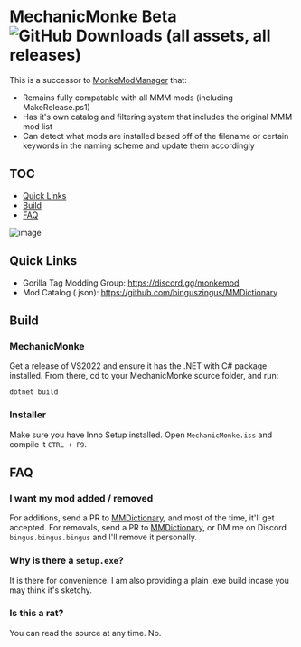 # MechanicMonke Beta ![GitHub Downloads (all assets, all releases)](https://img.shields.io/github/downloads/binguszingus/MechanicMonke/total)
This is a successor to [MonkeModManager](https://github.com/DeadlyKitten/MonkeModManager) that:
- Remains fully compatable with all MMM mods (including MakeRelease.ps1)
- Has it's own catalog and filtering system that includes the original MMM mod list
- Can detect what mods are installed based off of the filename or certain keywords in the naming scheme and update them accordingly

## TOC
- [Quick Links](#quick-links)
- [Build](#build)
- [FAQ](#faq)

![image](https://github.com/user-attachments/assets/702b1b9b-06bc-4732-af40-6b2fac4f6c08)

## Quick Links
- Gorilla Tag Modding Group: https://discord.gg/monkemod
- Mod Catalog (.json): https://github.com/binguszingus/MMDictionary

## Build
### MechanicMonke
Get a release of VS2022 and ensure it has the .NET with C# package installed.
From there, cd to your MechanicMonke source folder, and run:
```
dotnet build
```

### Installer
Make sure you have Inno Setup installed.
Open ``MechanicMonke.iss`` and compile it ``CTRL + F9``.

## FAQ
### I want my mod added / removed
For additions, send a PR to [MMDictionary](https://github.com/binguszingus/MMDictionary), and most of the time, it'll get accepted.
For removals, send a PR to [MMDictionary](https://github.com/binguszingus/MMDictionary), or DM me on Discord ``bingus.bingus.bingus`` and I'll remove it personally.

### Why is there a ``setup.exe``?
It is there for convenience. I am also providing a plain .exe build incase you may think it's sketchy.

### Is this a rat?
You can read the source at any time. No.
